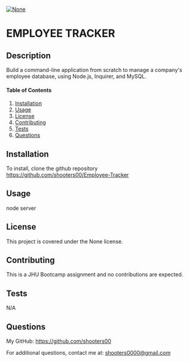 
<a href="" rel="nofollow"><img src="https://img.shields.io/badge/license-none-blue.svg" alt="None" title="None" style="max-width:100%;"></a>
# EMPLOYEE TRACKER

## Description
Build a command-line application from scratch to manage a company's employee database, using Node.js, Inquirer, and MySQL.

#### Table of Contents
1. [Installation](#installation)
2. [Usage](#usage)
3. [License](#license)
4. [Contributing](#contributing)
5. [Tests](#tests)
6. [Questions](#questions)

## Installation
To install, clone the github repository https://github.com/shooters00/Employee-Tracker 

## Usage
node server

## License
This project is covered under the None license. 

## Contributing
This is a JHU Bootcamp assignment and no contributions are expected.

## Tests
N/A

## Questions
My GitHub: https://github.com/shooters00

For additional questions, contact me at: shooters0000@gmail.com

